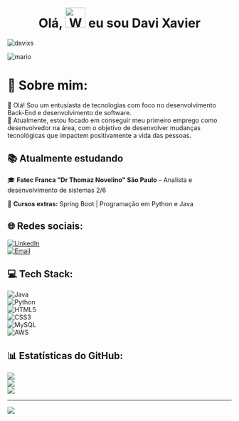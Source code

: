 <h1 align="center"> Olá, <img src="https://raw.githubusercontent.com/nixin72/nixin72/master/wave.gif" 
         alt="Waving hand animated gif"
         height="45"
         width="45" /> eu sou Davi Xavier</h1>

<p align="left"> <img src="https://komarev.com/ghpvc/?username=davixs&label=Views&color=blue&style=plastic&style=for-the-badge" alt="davixs" /> </p>

![mario](https://user-images.githubusercontent.com/71903343/197866667-e931aa3b-b1c7-417c-b4de-e9405ab890a8.gif)

# 💫 Sobre mim:
👋 Olá! Sou um entusiasta de tecnologias com foco no desenvolvimento Back-End e desenvolvimento de software.  
🎯 Atualmente, estou focado em conseguir meu primeiro emprego como desenvolvedor na área, com o objetivo de desenvolver mudanças tecnológicas que impactem positivamente a vida das pessoas.

## 📚 Atualmente estudando  
🎓 **Fatec Franca "Dr Thomaz Novelino" São Paulo** – Analista e desenvolvimento de sistemas 2/6 

📌 **Cursos extras:** Spring Boot | Programação em Python e Java

## 🌐 Redes sociais:
[![LinkedIn](https://img.shields.io/badge/LinkedIn-%230077B5.svg?logo=linkedin&logoColor=white)](https://linkedin.com/in/davi-xavier-silva/)  
[![Email](https://img.shields.io/badge/Email-D14836?logo=gmail&logoColor=white)](mailto:xaviersilvadavi@gmail.com)

## 💻 Tech Stack:
![Java](https://img.shields.io/badge/java-%23ED8B00.svg?style=for-the-badge&logo=openjdk&logoColor=white)  
![Python](https://img.shields.io/badge/python-3670A0?style=for-the-badge&logo=python&logoColor=ffdd54)  
![HTML5](https://img.shields.io/badge/html5-%23E34F26.svg?style=for-the-badge&logo=html5&logoColor=white)  
![CSS3](https://img.shields.io/badge/css3-%231572B6.svg?style=for-the-badge&logo=css3&logoColor=white)  
![MySQL](https://img.shields.io/badge/mysql-4479A1.svg?style=for-the-badge&logo=mysql&logoColor=white)  
![AWS](https://img.shields.io/badge/AWS-%23FF9900.svg?style=for-the-badge&logo=amazon-aws&logoColor=white)

## 📊 Estatísticas do GitHub:
![](https://github-readme-stats.vercel.app/api?username=davixs&theme=dark&hide_border=false&include_all_commits=false&count_private=true)<br/>
![](https://nirzak-streak-stats.vercel.app/?user=davixs&theme=dark&hide_border=false)<br/>
![](https://github-readme-stats.vercel.app/api/top-langs/?username=davixs&theme=dark&hide_border=false&include_all_commits=false&count_private=true&layout=compact)

---

[![](https://visitcount.itsvg.in/api?id=davixs&icon=0&color=0)](https://visitcount.itsvg.in)

<!-- Proudly created with GPRM ( https://gprm.itsvg.in ) -->
